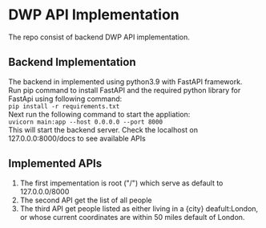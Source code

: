 # DWP API Implementation
 
The repo consist of backend DWP API implementation.  
## Backend Implementation  
The backend in implemented using python3.9 with FastAPI framework.    
Run pip command to install FastAPI and the required python library for FastApi using following command:  
```pip install -r requirements.txt```  
Next run the following command to start the appliation:  
```uvicorn main:app --host 0.0.0.0 --port 8000```  
This will start the backend server.
Check the localhost on 127.0.0.0:8000/docs to see available APIs

## Implemented APIs
1. The first impementation is root ("/") which serve as default to 127.0.0.0/8000   
2. The second API get the list of all people  
3. The third API get people listed as either living in a {city} deafult:London, or whose current coordinates are within 50 miles default of London.
